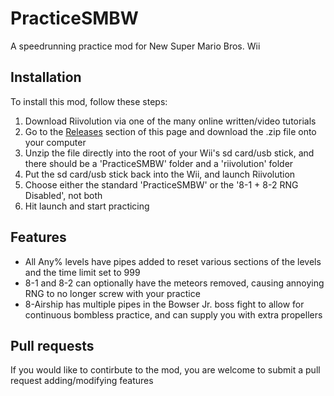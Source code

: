# PracticeSMBW
A speedrunning practice mod for New Super Mario Bros. Wii

## Installation
To install this mod, follow these steps:
1. Download Riivolution via one of the many online written/video tutorials
2. Go to the [Releases](https://github.com/CalebAP/PracticeSMBW/releases) section of this page and download the .zip file onto your computer
3. Unzip the file directly into the root of your Wii's sd card/usb stick, and there should be a 'PracticeSMBW' folder and a 'riivolution' folder
4. Put the sd card/usb stick back into the Wii, and launch Riivolution
5. Choose either the standard 'PracticeSMBW' or the '8-1 + 8-2 RNG Disabled', not both
6. Hit launch and start practicing

## Features
- All Any% levels have pipes added to reset various sections of the levels and the time limit set to 999
- 8-1 and 8-2 can optionally have the meteors removed, causing annoying RNG to no longer screw with your practice
- 8-Airship has multiple pipes in the Bowser Jr. boss fight to allow for continuous bombless practice, and can supply you with extra propellers

## Pull requests
If you would like to contirbute to the mod, you are welcome to submit a pull request adding/modifying features
